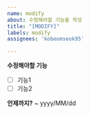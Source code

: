 ```yaml
---
name: modify
about: 수정해야할 기능을 작성
title: "[MODIFY]"
labels: modify
assignees: 'kobeomseok95'

---
```


**수정해야할 기능**
- [ ] 기능1
- [ ] 기능2

**언제까지?**
~ yyyy/MM/dd
